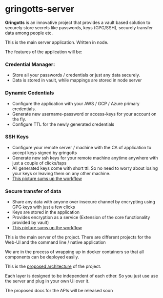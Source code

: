 # gringotts-server


**Gringotts** is an innovative project that provides a vault based solution to securely store secrets like passwords, keys (GPG/SSH), securely transfer data among people etc.

This is the main server application. Written in node.

The features of the application will be:

### Credential Manager:

* Store all your passwords / credentials or just any data securely.
* Data is stored in vault, while mappings are stored in node server

### Dynamic Cedentials

* Configure the application with your AWS / GCP / Azure primary credentials. 
* Generate new username-password or access-keys for your account on the fly.
* Configure TTL for the newly generated credentials

### SSH Keys

* Configure your remote server / machine with the CA of application to accept keys signed by gringotts
* Generate new ssh keys for your remote machine anytime anywhere with just a couple of clicks/taps
* All generated keys come with short ttl. So no need to worry about losing your keys or leaving them on any other machine.
* [This picture sums up the workflow](Planning/Images/ssh.png)

### Secure transfer of data

* Share any data with anyone over insecure channel by encrypting using GPG keys with just a few clicks
* Keys are stored in the application
* Provides encryption as a service (Extension of the core functionality provided by vault)
* [This picture sums up the workflow](Planning/Images/gpg.png)


This is the main server of the project. There are different projects for the Web-UI and the command line / native application

We are in the process of wrapping up in docker containers so that all components can be deployed easily.

This is the [proposed architecture](Planning/Images/architecture.png) of the project.

Each layer is designed to be independent of each other. So you just use use the server and plug in your own UI over it.

The proposed docs for the APIs will be released soon

